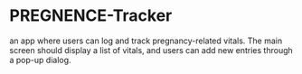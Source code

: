 # PREGNENCE-Tracker
an app where users can log and track pregnancy-related vitals. The main screen should display a list of vitals, and users can add new entries through a pop-up dialog.
